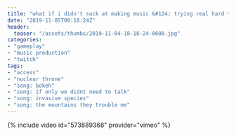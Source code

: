 ```yaml
---
title: "what if i didn't suck at making music &#124; trying real hard to unlock frog"
date: "2019-11-05T00:18:24Z"
header:
  teaser: "/assets/thumbs/2019-11-04-18-18-24-0600.jpg"
categories:
- "gameplay"
- "music production"
- "twitch"
tags:
- "access"
- "nuclear throne"
- "song: bokeh"
- "song: if only we didnt need to talk"
- "song: invasive species"
- "song: the mountains they trouble me"
---
```

{% include video id="573889368" provider="vimeo" %}
